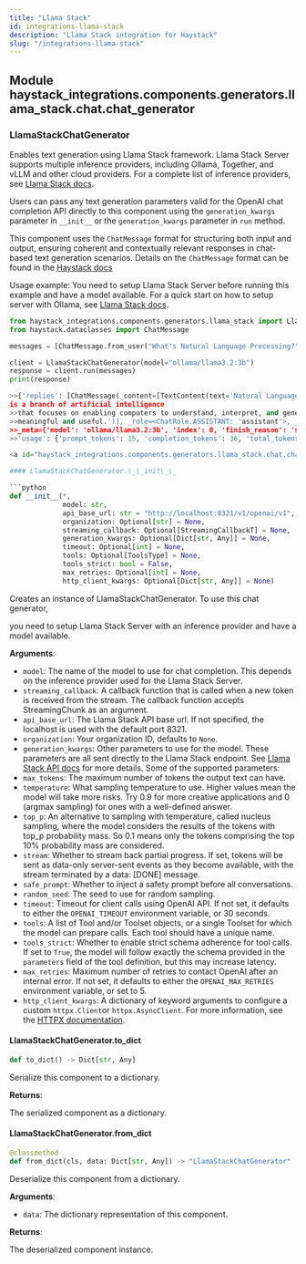 ```yaml
---
title: "Llama Stack"
id: integrations-llama-stack
description: "Llama Stack integration for Haystack"
slug: "/integrations-llama-stack"
---
```


<a id="haystack_integrations.components.generators.llama_stack.chat.chat_generator"></a>

## Module haystack\_integrations.components.generators.llama\_stack.chat.chat\_generator

<a id="haystack_integrations.components.generators.llama_stack.chat.chat_generator.LlamaStackChatGenerator"></a>

### LlamaStackChatGenerator

Enables text generation using Llama Stack framework.
Llama Stack Server supports multiple inference providers, including Ollama, Together,
and vLLM and other cloud providers.
For a complete list of inference providers, see [Llama Stack docs](https://llama-stack.readthedocs.io/en/latest/providers/inference/index.html).

Users can pass any text generation parameters valid for the OpenAI chat completion API
directly to this component using the `generation_kwargs`
parameter in `__init__` or the `generation_kwargs` parameter in `run` method.

This component uses the `ChatMessage` format for structuring both input and output,
ensuring coherent and contextually relevant responses in chat-based text generation scenarios.
Details on the `ChatMessage` format can be found in the
[Haystack docs](https://docs.haystack.deepset.ai/docs/chatmessage)

Usage example:
You need to setup Llama Stack Server before running this example and have a model available. For a quick start on
how to setup server with Ollama, see [Llama Stack docs](https://llama-stack.readthedocs.io/en/latest/getting_started/index.html).

```python
from haystack_integrations.components.generators.llama_stack import LlamaStackChatGenerator
from haystack.dataclasses import ChatMessage

messages = [ChatMessage.from_user("What's Natural Language Processing?")]

client = LlamaStackChatGenerator(model="ollama/llama3.2:3b")
response = client.run(messages)
print(response)

>>{'replies': [ChatMessage(_content=[TextContent(text='Natural Language Processing (NLP)
is a branch of artificial intelligence
>>that focuses on enabling computers to understand, interpret, and generate human language in a way that is
>>meaningful and useful.')], _role=<ChatRole.ASSISTANT: 'assistant'>, _name=None,
>>_meta={'model': 'ollama/llama3.2:3b', 'index': 0, 'finish_reason': 'stop',
>>'usage': {'prompt_tokens': 15, 'completion_tokens': 36, 'total_tokens': 51}})]}

<a id="haystack_integrations.components.generators.llama_stack.chat.chat_generator.LlamaStackChatGenerator.__init__"></a>

#### LlamaStackChatGenerator.\_\_init\_\_

```python
def __init__(*,
             model: str,
             api_base_url: str = "http://localhost:8321/v1/openai/v1",
             organization: Optional[str] = None,
             streaming_callback: Optional[StreamingCallbackT] = None,
             generation_kwargs: Optional[Dict[str, Any]] = None,
             timeout: Optional[int] = None,
             tools: Optional[ToolsType] = None,
             tools_strict: bool = False,
             max_retries: Optional[int] = None,
             http_client_kwargs: Optional[Dict[str, Any]] = None)
```

Creates an instance of LlamaStackChatGenerator. To use this chat generator,

you need to setup Llama Stack Server with an inference provider and have a model available.

**Arguments**:

- `model`: The name of the model to use for chat completion.
This depends on the inference provider used for the Llama Stack Server.
- `streaming_callback`: A callback function that is called when a new token is received from the stream.
The callback function accepts StreamingChunk as an argument.
- `api_base_url`: The Llama Stack API base url. If not specified, the localhost is used with the default port 8321.
- `organization`: Your organization ID, defaults to `None`.
- `generation_kwargs`: Other parameters to use for the model. These parameters are all sent directly to
the Llama Stack endpoint. See [Llama Stack API docs](https://llama-stack.readthedocs.io/) for more details.
Some of the supported parameters:
- `max_tokens`: The maximum number of tokens the output text can have.
- `temperature`: What sampling temperature to use. Higher values mean the model will take more risks.
    Try 0.9 for more creative applications and 0 (argmax sampling) for ones with a well-defined answer.
- `top_p`: An alternative to sampling with temperature, called nucleus sampling, where the model
    considers the results of the tokens with top_p probability mass. So 0.1 means only the tokens
    comprising the top 10% probability mass are considered.
- `stream`: Whether to stream back partial progress. If set, tokens will be sent as data-only server-sent
    events as they become available, with the stream terminated by a data: [DONE] message.
- `safe_prompt`: Whether to inject a safety prompt before all conversations.
- `random_seed`: The seed to use for random sampling.
- `timeout`: Timeout for client calls using OpenAI API. If not set, it defaults to either the
`OPENAI_TIMEOUT` environment variable, or 30 seconds.
- `tools`: A list of Tool and/or Toolset objects, or a single Toolset for which the model can prepare calls.
Each tool should have a unique name.
- `tools_strict`: Whether to enable strict schema adherence for tool calls. If set to `True`, the model will follow exactly
the schema provided in the `parameters` field of the tool definition, but this may increase latency.
- `max_retries`: Maximum number of retries to contact OpenAI after an internal error.
If not set, it defaults to either the `OPENAI_MAX_RETRIES` environment variable, or set to 5.
- `http_client_kwargs`: A dictionary of keyword arguments to configure a custom `httpx.Client`or `httpx.AsyncClient`.
For more information, see the [HTTPX documentation](https://www.python-httpx.org/api/`client`).

<a id="haystack_integrations.components.generators.llama_stack.chat.chat_generator.LlamaStackChatGenerator.to_dict"></a>

#### LlamaStackChatGenerator.to\_dict

```python
def to_dict() -> Dict[str, Any]
```

Serialize this component to a dictionary.

**Returns**:

The serialized component as a dictionary.

<a id="haystack_integrations.components.generators.llama_stack.chat.chat_generator.LlamaStackChatGenerator.from_dict"></a>

#### LlamaStackChatGenerator.from\_dict

```python
@classmethod
def from_dict(cls, data: Dict[str, Any]) -> "LlamaStackChatGenerator"
```

Deserialize this component from a dictionary.

**Arguments**:

- `data`: The dictionary representation of this component.

**Returns**:

The deserialized component instance.

